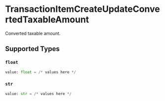 # TransactionItemCreateUpdateConvertedTaxableAmount

Converted taxable amount.


## Supported Types

### `float`

```python
value: float = /* values here */
```

### `str`

```python
value: str = /* values here */
```

